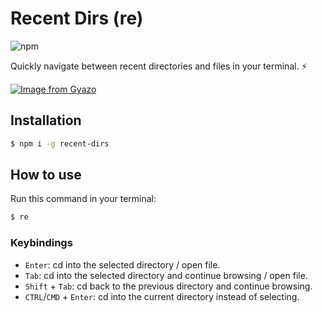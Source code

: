 # Recent Dirs (re)

![npm](https://img.shields.io/npm/v/recent-dirs)

Quickly navigate between recent directories and files in your terminal. ⚡

[![Image from Gyazo](https://i.gyazo.com/9c232c1e58e2a731623b8d4cdd583baa.gif)](https://gyazo.com/9c232c1e58e2a731623b8d4cdd583baa)

## Installation

```bash
$ npm i -g recent-dirs
```

## How to use

Run this command in your terminal:

```bash
$ re
```

### Keybindings

-   `Enter`: cd into the selected directory / open file.
-   `Tab`: cd into the selected directory and continue browsing / open file.
-   `Shift` + `Tab`: cd back to the previous directory and continue browsing.
-   `CTRL`/`CMD` + `Enter`: cd into the current directory instead of selecting.
